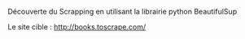 Découverte du Scrapping en utilisant la librairie python BeautifulSup

Le site cible : http://books.toscrape.com/

